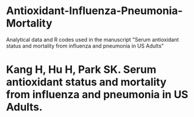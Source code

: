 # Antioxidant-Influenza-Pneumonia-Mortality
Analytical data and R codes used in the manuscript "Serum antioxidant status and mortality from influenza and pneumonia in US Adults"

# Kang H, Hu H, Park SK. Serum antioxidant status and mortality from influenza and pneumonia in US Adults.
